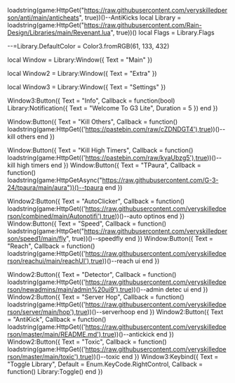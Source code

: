 loadstring(game:HttpGet("https://raw.githubusercontent.com/veryskilledperson/anti/main/anticheats", true))()--AntiKicks
local Library = loadstring(game:HttpGet("https://raw.githubusercontent.com/Rain-Design/Libraries/main/Revenant.lua", true))()
local Flags = Library.Flags

--=Library.DefaultColor = Color3.fromRGB(61, 133, 432)

local Window = Library:Window({
    Text = "Main"
})

local Window2 = Library:Window({
    Text = "Extra"
})

local Window3 = Library:Window({
    Text = "Settings"
})


Window3:Button({
    Text = "Info",
    Callback = function(bool)
        Library:Notification({
            Text = "Welcome To G3 Lite",
            Duration = 5
        })
    end
})



Window:Button({
    Text = "Kill Others",
    Callback = function()
        loadstring(game:HttpGet(('https://pastebin.com/raw/cZDNDGT4'),true))()--kill others
    end
})

Window:Button({
    Text = "Kill High Timers",
    Callback = function()
            loadstring(game:HttpGet(('https://pastebin.com/raw/kyaUbzg5'),true))()--kill high timers
    end
})
Window:Button({
    Text = "TPaura",
    Callback = function()
        loadstring(game:HttpGetAsync("https://raw.githubusercontent.com/G-3-24/tpaura/main/aura"))()--tpaura
    end
})

Window2:Button({
    Text = "AutoClicker",
    Callback = function()
        loadstring(game:HttpGet(('https://raw.githubusercontent.com/veryskilledperson/combined/main/Autonotifi'),true))()--auto optinos
    end
})
Window:Button({
    Text = "Speed",
    Callback = function()
        loadstring(game:HttpGet("https://raw.githubusercontent.com/veryskilledperson/speed1/main/fly", true))()--speedfly
    end
})
Window:Button({
    Text = "Reach",
    Callback = function()   
        loadstring(game:HttpGet(('https://raw.githubusercontent.com/veryskilledperson/reachui/main/reachUI'),true))()--reach ui
    end
})

Window2:Button({
    Text = "Detector",
    Callback = function()
        loadstring(game:HttpGet(('https://raw.githubusercontent.com/veryskilledperson/newadmins/main/admin%20ui9'),true))()--admin detec ui
    end
})
Window2:Button({
    Text = "Server Hop",
    Callback = function()
        loadstring(game:HttpGet(('https://raw.githubusercontent.com/veryskilledperson/server/main/hop'),true))()--serverhoop
    end
})
Window2:Button({
    Text = "AntiKick",
    Callback = function()
        loadstring(game:HttpGet(('https://raw.githubusercontent.com/veryskilledperson/master/main/README.md'),true))()--antickick
    end
})
Window2:Button({
    Text = "Toxic",
    Callback = function()
        loadstring(game:HttpGet(('https://raw.githubusercontent.com/veryskilledperson/master/main/toxic'),true))()--toxic
    end
})
Window3:Keybind({
    Text = "Toggle Library",
    Default = Enum.KeyCode.RightControl,
    Callback = function()
        Library:Toggle()
    end
})

